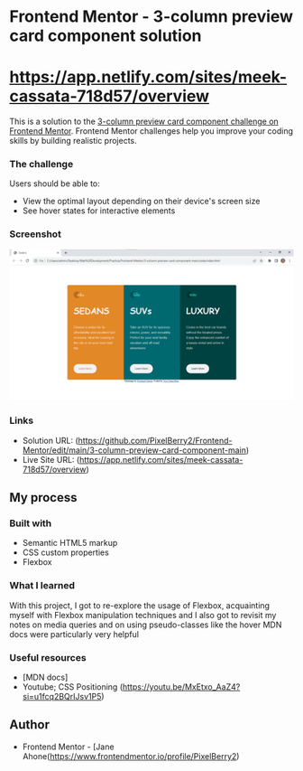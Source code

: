 # Frontend Mentor - 3-column preview card component solution
# https://app.netlify.com/sites/meek-cassata-718d57/overview

This is a solution to the [3-column preview card component challenge on Frontend Mentor](https://www.frontendmentor.io/challenges/3column-preview-card-component-pH92eAR2-). Frontend Mentor challenges help you improve your coding skills by building realistic projects. 

### The challenge

Users should be able to:

- View the optimal layout depending on their device's screen size
- See hover states for interactive elements

### Screenshot

![](/screenshot.png)

### Links

- Solution URL: (https://github.com/PixelBerry2/Frontend-Mentor/edit/main/3-column-preview-card-component-main)
- Live Site URL: (https://app.netlify.com/sites/meek-cassata-718d57/overview)

## My process

### Built with

- Semantic HTML5 markup
- CSS custom properties
- Flexbox

### What I learned

With this project, I got to re-explore the usage of Flexbox, acquainting myself with Flexbox manipulation techniques and I also got to revisit my notes on media queries and on using pseudo-classes like the hover
MDN docs were particularly very helpful

### Useful resources

- [MDN docs]
- Youtube; CSS Positioning (https://youtu.be/MxEtxo_AaZ4?si=u1fcq2BQrIJsv1P5)

## Author

- Frontend Mentor - [Jane Ahone(https://www.frontendmentor.io/profile/PixelBerry2)

